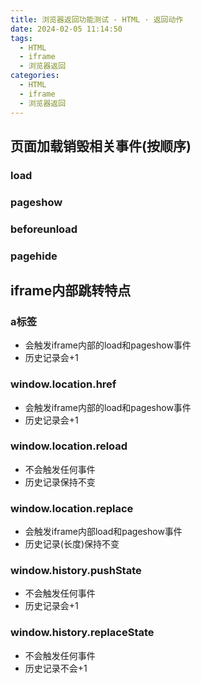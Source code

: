 ```yaml
---
title: 浏览器返回功能测试 - HTML · 返回动作
date: 2024-02-05 11:14:50
tags:
  - HTML
  - iframe
  - 浏览器返回
categories:
  - HTML
  - iframe
  - 浏览器返回
---
```


## 页面加载销毁相关事件(按顺序)

### load

### pageshow

### beforeunload

### pagehide

## iframe内部跳转特点

### a标签

- 会触发iframe内部的load和pageshow事件
- 历史记录会+1

### window.location.href

- 会触发iframe内部的load和pageshow事件
- 历史记录会+1

### window.location.reload

- 不会触发任何事件
- 历史记录保持不变

### window.location.replace

- 会触发iframe内部load和pageshow事件
- 历史记录(长度)保持不变

### window.history.pushState

- 不会触发任何事件
- 历史记录会+1

### window.history.replaceState

- 不会触发任何事件
- 历史记录不会+1
